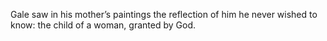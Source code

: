 Gale saw in his mother’s paintings the reflection of him he never wished to know: the child of a woman, granted by God.